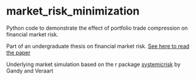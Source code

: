 # market_risk_minimization

Python code to demonstrate the effect of portfolio trade compression on financial market risk.

Part of an undergraduate thesis on financial market risk. [See here to read the paper](https://bit.ly/2OezgJD)

Underlying market simulation based on the r package [systemicrisk](https://cran.r-project.org/web/packages/systemicrisk/index.html) by Gandy and Veraart

